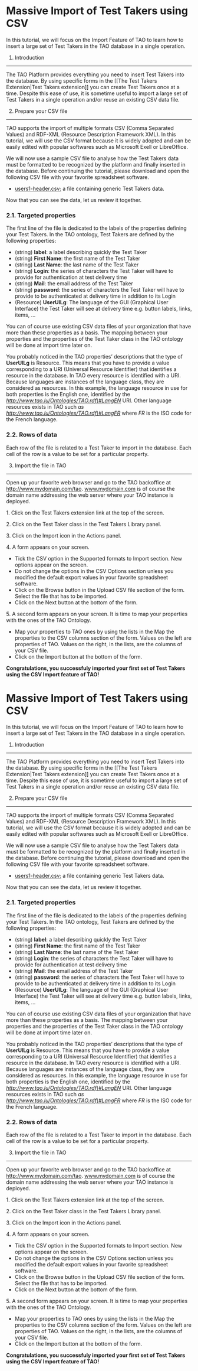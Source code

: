 <!--
created_at: '2011-09-13 11:20:33'
updated_at: '2013-03-13 12:47:04'
authors:
    - 'Jérôme Bogaerts'
tags:
    - Tutorials
-->



Massive Import of Test Takers using CSV
=======================================

In this tutorial, we will focus on the Import Feature of TAO to learn how to insert a large set of Test Takers in the TAO database in a single operation.

1. Introduction
---------------

The TAO Platform provides everything you need to insert Test Takers into the database. By using specific forms in the [[The Test Takers Extension|Test Takers extension]] you can create Test Takers once at a time. Despite this ease of use, it is sometime useful to import a large set of Test Takers in a single operation and/or reuse an existing CSV data file.

2. Prepare your CSV file
------------------------

TAO supports the import of multiple formats CSV (Comma Separated Values) and RDF-XML (Resource Description Framework XML). In this tutorial, we will use the CSV format because it is widely adopted and can be easily edited with popular softwares such as Microsoft Exell or LibreOffice.

We will now use a sample CSV file to analyse how the Test Takers data must be formatted to be recognized by the platform and finally inserted in the database. Before continuing the tutorial, please download and open the following CSV file with your favorite spreadsheet software.

-   [users1-header.csv:](../resources/users1-header.csv:) a file containing generic Test Takers data.

Now that you can see the data, let us review it together.

### 2.1. Targeted properties

The first line of the file is dedicated to the labels of the properties defining your Test Takers. In the TAO ontology, Test Takers are defined by the following properties:

-   (string) **label**: a label describing quickly the Test Taker
-   (string) **First Name**: the first name of the Test Taker
-   (string) **Last Name**: the last name of the Test Taker
-   (string) **Login**: the series of characters the Test Taker will have to provide for authentication at test delivery time
-   (string) **Mail**: the email address of the Test Taker
-   (string) **password**: the series of characters the Test Taker will have to provide to be authenticated at delivery time in addition to its Login
-   (Resource) **UserUILg**: The language of the GUI (Graphical User Interface) the Test Taker will see at delivery time e.g. button labels, links, items, …

You can of course use existing CSV data files of your organization that have more than these properties as a basis. The mapping between your properties and the properties of the Test Taker class in the TAO ontology will be done at import time later on.

You probably noticed in the TAO properties’ descriptions that the type of **UserUILg** is Resource. This means that you have to provide a value corresponding to a URI (Universal Resource Identifier) that identifies a resource in the database. In TAO every resource is identified with a URI. Because languages are instances of the language class, they are considered as resources. In this example, the language resource in use for both properties is the English one, identified by the *http://www.tao.lu/Ontologies/TAO.rdf\#LangEN* URI. Other language resources exists in TAO such *as http://www.tao.lu/Ontologies/TAO.rdf\#LangFR* where *FR* is the ISO code for the French language.

### 2.2. Rows of data

Each row of the file is related to a Test Taker to import in the database. Each cell of the row is a value to be set for a particular property.

3. Import the file in TAO
-------------------------

Open up your favorite web browser and go to the TAO backoffice at http://www.mydomain.com/tao. www.mydomain.com is of course the domain name addressing the web server where your TAO instance is deployed.

1\. Click on the Test Takers extension link at the top of the screen.

2\. Click on the Test Taker class in the Test Takers Library panel.

3\. Click on the Import icon in the Actions panel.

4\. A form appears on your screen.

-   Tick the CSV option in the Supported formats to Import section. New options appear on the screen.
-   Do not change the options in the CSV Options section unless you modified the default export values in your favorite spreadsheet software.
-   Click on the Browse button in the Upload CSV file section of the form. Select the file that has to be imported.
-   Click on the Next button at the bottom of the form.

5\. A second form appears on your screen. It is time to map your properties with the ones of the TAO Ontology.

-   Map your properties to TAO ones by using the lists in the Map the properties to the CSV columns section of the form. Values on the left are properties of TAO. Values on the right, in the lists, are the columns of your CSV file.
-   Click on the Import button at the bottom of the form.

**Congratulations, you successfuly imported your first set of Test Takers using the CSV Import feature of TAO!**



Massive Import of Test Takers using CSV
=======================================

In this tutorial, we will focus on the Import Feature of TAO to learn how to insert a large set of Test Takers in the TAO database in a single operation.

1. Introduction
---------------

The TAO Platform provides everything you need to insert Test Takers into the database. By using specific forms in the [[The Test Takers Extension|Test Takers extension]] you can create Test Takers once at a time. Despite this ease of use, it is sometime useful to import a large set of Test Takers in a single operation and/or reuse an existing CSV data file.

2. Prepare your CSV file
------------------------

TAO supports the import of multiple formats CSV (Comma Separated Values) and RDF-XML (Resource Description Framework XML). In this tutorial, we will use the CSV format because it is widely adopted and can be easily edited with popular softwares such as Microsoft Exell or LibreOffice.

We will now use a sample CSV file to analyse how the Test Takers data must be formatted to be recognized by the platform and finally inserted in the database. Before continuing the tutorial, please download and open the following CSV file with your favorite spreadsheet software.

-   [users1-header.csv:](../resources/users1-header.csv:) a file containing generic Test Takers data.

Now that you can see the data, let us review it together.

### 2.1. Targeted properties

The first line of the file is dedicated to the labels of the properties defining your Test Takers. In the TAO ontology, Test Takers are defined by the following properties:

-   (string) **label**: a label describing quickly the Test Taker
-   (string) **First Name**: the first name of the Test Taker
-   (string) **Last Name**: the last name of the Test Taker
-   (string) **Login**: the series of characters the Test Taker will have to provide for authentication at test delivery time
-   (string) **Mail**: the email address of the Test Taker
-   (string) **password**: the series of characters the Test Taker will have to provide to be authenticated at delivery time in addition to its Login
-   (Resource) **UserUILg**: The language of the GUI (Graphical User Interface) the Test Taker will see at delivery time e.g. button labels, links, items, …

You can of course use existing CSV data files of your organization that have more than these properties as a basis. The mapping between your properties and the properties of the Test Taker class in the TAO ontology will be done at import time later on.

You probably noticed in the TAO properties’ descriptions that the type of **UserUILg** is Resource. This means that you have to provide a value corresponding to a URI (Universal Resource Identifier) that identifies a resource in the database. In TAO every resource is identified with a URI. Because languages are instances of the language class, they are considered as resources. In this example, the language resource in use for both properties is the English one, identified by the *http://www.tao.lu/Ontologies/TAO.rdf\#LangEN* URI. Other language resources exists in TAO such *as http://www.tao.lu/Ontologies/TAO.rdf\#LangFR* where *FR* is the ISO code for the French language.

### 2.2. Rows of data

Each row of the file is related to a Test Taker to import in the database. Each cell of the row is a value to be set for a particular property.

3. Import the file in TAO
-------------------------

Open up your favorite web browser and go to the TAO backoffice at http://www.mydomain.com/tao. www.mydomain.com is of course the domain name addressing the web server where your TAO instance is deployed.

1\. Click on the Test Takers extension link at the top of the screen.

2\. Click on the Test Taker class in the Test Takers Library panel.

3\. Click on the Import icon in the Actions panel.

4\. A form appears on your screen.

-   Tick the CSV option in the Supported formats to Import section. New options appear on the screen.
-   Do not change the options in the CSV Options section unless you modified the default export values in your favorite spreadsheet software.
-   Click on the Browse button in the Upload CSV file section of the form. Select the file that has to be imported.
-   Click on the Next button at the bottom of the form.

5\. A second form appears on your screen. It is time to map your properties with the ones of the TAO Ontology.

-   Map your properties to TAO ones by using the lists in the Map the properties to the CSV columns section of the form. Values on the left are properties of TAO. Values on the right, in the lists, are the columns of your CSV file.
-   Click on the Import button at the bottom of the form.

**Congratulations, you successfuly imported your first set of Test Takers using the CSV Import feature of TAO!**


